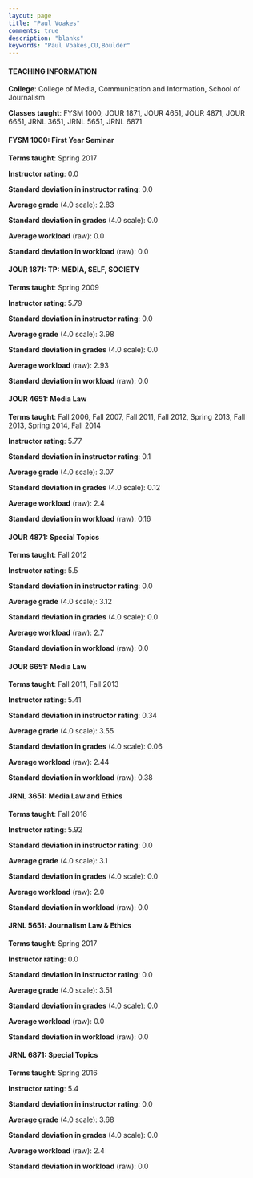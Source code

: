 ```yaml
---
layout: page
title: "Paul Voakes" 
comments: true
description: "blanks"
keywords: "Paul Voakes,CU,Boulder"
---
```

<head>
<script src="https://ajax.googleapis.com/ajax/libs/jquery/2.1.3/jquery.min.js"></script>
<script src="https://dl.dropboxusercontent.com/s/pc42nxpaw1ea4o9/highcharts.js?dl=0"></script>
<!-- <script src="../assets/js/highcharts.js"></script> -->
<style type="text/css">@font-face {
	font-family: "Bebas Neue";
	src: url(https://www.filehosting.org/file/details/544349/BebasNeue Regular.otf) format("opentype");
	}
	h1.Bebas { 
		font-family: "Bebas Neue", Verdana, Tahoma;
	}
</style>
</head>
	   
#### TEACHING INFORMATION

**College**: College of Media, Communication and Information, School of Journalism

**Classes taught**: FYSM 1000, JOUR 1871, JOUR 4651, JOUR 4871, JOUR 6651, JRNL 3651, JRNL 5651, JRNL 6871

#### FYSM 1000: First Year Seminar

**Terms taught**: Spring 2017

**Instructor rating**: 0.0

**Standard deviation in instructor rating**: 0.0

**Average grade** (4.0 scale): 2.83

**Standard deviation in grades** (4.0 scale): 0.0

**Average workload** (raw): 0.0

**Standard deviation in workload** (raw): 0.0

#### JOUR 1871: TP: MEDIA, SELF, SOCIETY

**Terms taught**: Spring 2009

**Instructor rating**: 5.79

**Standard deviation in instructor rating**: 0.0

**Average grade** (4.0 scale): 3.98

**Standard deviation in grades** (4.0 scale): 0.0

**Average workload** (raw): 2.93

**Standard deviation in workload** (raw): 0.0

#### JOUR 4651: Media Law

**Terms taught**: Fall 2006, Fall 2007, Fall 2011, Fall 2012, Spring 2013, Fall 2013, Spring 2014, Fall 2014

**Instructor rating**: 5.77

**Standard deviation in instructor rating**: 0.1

**Average grade** (4.0 scale): 3.07

**Standard deviation in grades** (4.0 scale): 0.12

**Average workload** (raw): 2.4

**Standard deviation in workload** (raw): 0.16

#### JOUR 4871: Special Topics

**Terms taught**: Fall 2012

**Instructor rating**: 5.5

**Standard deviation in instructor rating**: 0.0

**Average grade** (4.0 scale): 3.12

**Standard deviation in grades** (4.0 scale): 0.0

**Average workload** (raw): 2.7

**Standard deviation in workload** (raw): 0.0

#### JOUR 6651: Media Law

**Terms taught**: Fall 2011, Fall 2013

**Instructor rating**: 5.41

**Standard deviation in instructor rating**: 0.34

**Average grade** (4.0 scale): 3.55

**Standard deviation in grades** (4.0 scale): 0.06

**Average workload** (raw): 2.44

**Standard deviation in workload** (raw): 0.38

#### JRNL 3651: Media Law and Ethics

**Terms taught**: Fall 2016

**Instructor rating**: 5.92

**Standard deviation in instructor rating**: 0.0

**Average grade** (4.0 scale): 3.1

**Standard deviation in grades** (4.0 scale): 0.0

**Average workload** (raw): 2.0

**Standard deviation in workload** (raw): 0.0

#### JRNL 5651: Journalism Law & Ethics

**Terms taught**: Spring 2017

**Instructor rating**: 0.0

**Standard deviation in instructor rating**: 0.0

**Average grade** (4.0 scale): 3.51

**Standard deviation in grades** (4.0 scale): 0.0

**Average workload** (raw): 0.0

**Standard deviation in workload** (raw): 0.0

#### JRNL 6871: Special Topics

**Terms taught**: Spring 2016

**Instructor rating**: 5.4

**Standard deviation in instructor rating**: 0.0

**Average grade** (4.0 scale): 3.68

**Standard deviation in grades** (4.0 scale): 0.0

**Average workload** (raw): 2.4

**Standard deviation in workload** (raw): 0.0

